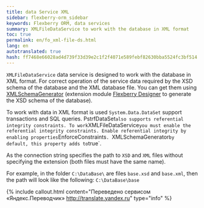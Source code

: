 ```yaml
--- 
title: data Service XML 
sidebar: flexberry-orm_sidebar 
keywords: Flexberry ORM, data services 
summary: XMLFileDataService to work with the database in XML format 
toc: true 
permalink: en/fo_xml-file-ds.html 
lang: en 
autotranslated: true 
hash: ff7468e66028ad4d739f33d39e2c1f2f4071e589febf82630bba5524fc3bf514 
--- 
```


`XMLFileDataService` data service is designed to work with the database in XML format. For correct operation of the service data required by the XSD schema of the database and the XML database file. You can get them using [XMLSchemaGenerator](fo_xml-schema-generator.html) (extension module [Flexberry Designer](fd_landing_page.html) to generate the XSD schema of the database). 

To work with data in XML format is used `System.Data.DataSet` support transactions and SQL queries. PstrfDataSet` also supports referential integrity constraints. To work `XMLFileDataService` you must enable the referential integrity constraints. Enable referential integrity by enabling properties `EnforceConstraints`. `XMLSchemaGenerator` by default, this property adds to `true`. 

As the connection string specifies the path to `XSD` and `XML` files without specifying the extension (both files must have the same name). 

For example, in the folder `C:\DataBase\` are files `base.xsd` and `base.xml`, then the path will look like the following: `C:\DataBase\base` 



{% include callout.html content="Переведено сервисом «Яндекс.Переводчик» <http://translate.yandex.ru>" type="info" %}